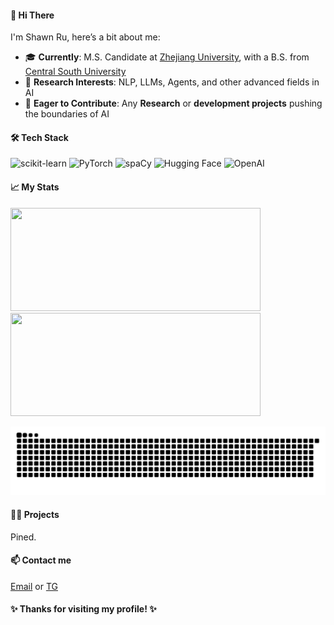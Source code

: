 

#### 👋 Hi There

I'm Shawn Ru, here’s a bit about me:

- 🎓 **Currently**: M.S. Candidate at [Zhejiang University](https://www.zju.edu.cn), with a B.S. from [Central South University](https://www.csu.edu.cn)
- 🌱 **Research Interests**: NLP, LLMs, Agents, and other advanced fields in AI
- 🌟 **Eager to Contribute**: Any **Research** or **development projects** pushing the boundaries of AI



#### 🛠️ Tech Stack

![scikit-learn](https://img.shields.io/badge/-scikit--learn-F7931E?style=flat-square&logo=scikit-learn&logoColor=white)
![PyTorch](https://img.shields.io/badge/-PyTorch-EE4C2C?style=flat-square&logo=pytorch&logoColor=white)
![spaCy](https://img.shields.io/badge/-spaCy-09A3D5?style=flat-square&logo=spacy&logoColor=white)
![Hugging Face](https://img.shields.io/badge/-Hugging%20Face-FFD700?style=flat-square&logo=huggingface&logoColor=black)
![OpenAI](https://img.shields.io/badge/-OpenAI-412991?style=flat-square&logo=openai&logoColor=white)



#### 📈 My Stats

<img src="https://streak-stats.demolab.com/?user=R10836&theme=transparent&hide_border=true&ring=003F88&fire=003F88&currStreakLabel=003F88&sideLabels=003F88&dates=000000&stroke=B01F24" width="400" height="165"><img src="https://github-readme-stats-sigma-five.vercel.app/api/top-langs/?username=R10836&layout=compact&bg_color=00000000&text_color=003F88&hide_border=true" width="400" height="165" />



<!-- GitHub Contributions Snake Animation -->
<picture>
  <source media="(prefers-color-scheme: dark)" srcset="https://raw.githubusercontent.com/R10836/R10836/output/github-contribution-grid-snake-dark.svg">
  <source media="(prefers-color-scheme: light)" srcset="https://raw.githubusercontent.com/R10836/R10836/output/github-contribution-grid-snake.svg">
  <img alt="github contribution grid snake animation" src="https://raw.githubusercontent.com/R10836/R10836/output/github-contribution-grid-snake.svg">
</picture>



#### 🧑‍💻 Projects

Pined.



#### 📫 Contact me

[Email](rushawn818@gmail.com) or [TG](https://t.me/SubXray)



#### ✨ Thanks for visiting my profile! ✨
